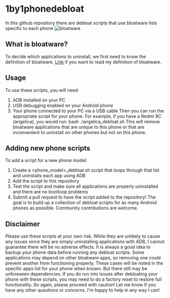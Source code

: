 # 1by1phonedebloat
In this github repository there are debloat scripts that use bloatware lists specific to each phone
![bloatware](https://www.vpnmentor.com/wp-content/uploads/2019/07/Designs_12-06.jpg)

## What is bloatware?
To decide which applications to uninstall, we first need to know the definition of bloatware.
[Link](https://github.com/cayiregemen/1by1phonedebloat/blob/main/whatisbloatware.md) if you want to read my definition of bloatware.

## Usage
To use these scripts, you will need:
1. ADB installed on your PC
2. USB debugging enabled on your Android phone
3. Your phone connected to your PC via a USB cable
Then you can run the appropriate script for your phone. For example, if you have a Redmi 9C (angelica), you would run:
bash
./angelica_debloat.sh
This will remove bloatware applications that are unique to this phone or that are inconvenient to uninstall on other phones but not on this phone.
## Adding new phone scripts
To add a script for a new phone model:
1. Create a <phone_model>_debloat.sh script that loops through that list and uninstalls each app using ADB
2. Add the script to this repository
3. Test the script and make sure all applications are properly uninstalled and there are no bootloop problems
4. Submit a pull request to have the script added to the repository!
The goal is to build up a collection of debloat scripts for as many Android phones as possible. Community contributions are welcome.
## Disclaimer
Please use these scripts at your own risk. While they are unlikely to cause any issues since they are simply uninstalling applications with ADB, I cannot guarantee there will be no adverse effects. It is always a good idea to backup your phone data before running any debloat scripts.
Some applications may depend on other bloatware apps, so removing one could prevent another from functioning properly. These cases will be noted in the specific apps list for your phone when known. But there still may be unforeseen dependencies.
If you do run into issues after debloating your phone with these scripts, you may need to do a factory reset to restore full functionality. So again, please proceed with caution!
Let me know if you have any other questions or concerns. I'm happy to help in any way I can!
